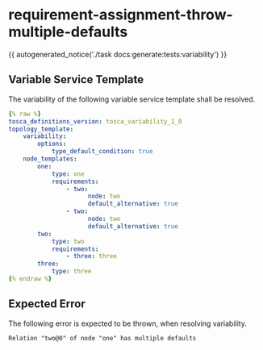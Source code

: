 # requirement-assignment-throw-multiple-defaults

{{ autogenerated_notice('./task docs:generate:tests:variability') }}


## Variable Service Template

The variability of the following variable service template shall be resolved.

```yaml linenums="1"
{% raw %}
tosca_definitions_version: tosca_variability_1_0
topology_template:
    variability:
        options:
            type_default_condition: true
    node_templates:
        one:
            type: one
            requirements:
                - two:
                      node: two
                      default_alternative: true
                - two:
                      node: two
                      default_alternative: true
        two:
            type: two
            requirements:
                - three: three
        three:
            type: three
{% endraw %}
```





## Expected Error

The following error is expected to be thrown, when resolving variability.

```text linenums="1"
Relation "two@0" of node "one" has multiple defaults
```
